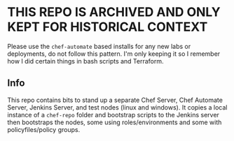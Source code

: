 # THIS REPO IS ARCHIVED AND ONLY KEPT FOR HISTORICAL CONTEXT

Please use the `chef-automate` based installs for any new labs or deployments, do not follow this pattern. I'm only keeping it so I remember how I did certain things in bash scripts and Terraform.

## Info

This repo contains bits to stand up a separate Chef Server, Chef Automate Server, Jenkins Server, and test nodes (linux and windows). It copies a local instance of a `chef-repo` folder and bootstrap scripts to the Jenkins server then bootstraps the nodes, some using roles/environments and some with policyfiles/policy groups.
